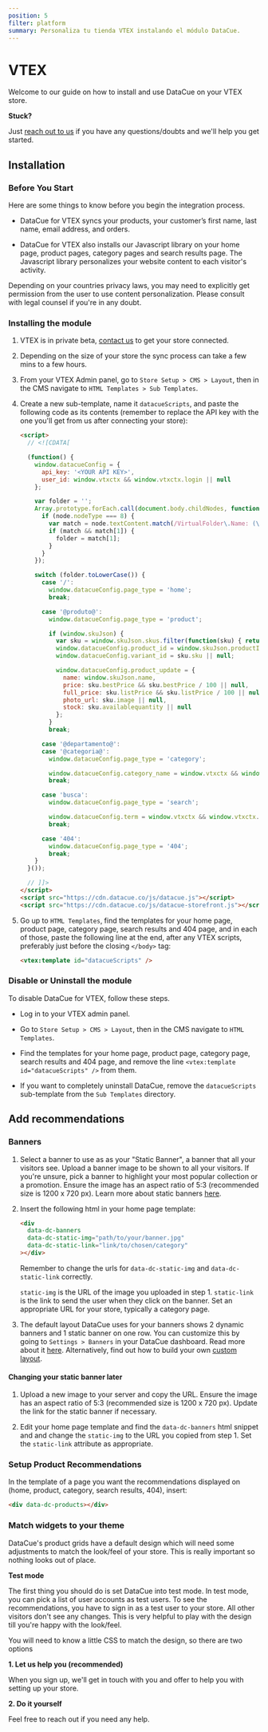 ```yaml
---
position: 5
filter: platform
summary: Personaliza tu tienda VTEX instalando el módulo DataCue.
---
```


# VTEX <Badge text="beta" type="success"/>

Welcome to our guide on how to install and use DataCue on your VTEX store.

**Stuck?**

Just [reach out to us](https://datacue.co/contact) if you have any questions/doubts and we'll help you get started.

## Installation

### Before You Start

Here are some things to know before you begin the integration process.

- DataCue for VTEX syncs your products, your customer’s first name, last name, email address, and orders.

- DataCue for VTEX also installs our Javascript library on your home page, product pages, category pages and search results page. The Javascript library personalizes your website content to each visitor's activity.

Depending on your countries privacy laws, you may need to explicitly get permission from the user to use content personalization. Please consult with legal counsel if you're in any doubt.

### Installing the module

1. VTEX is in private beta, [contact us](https://datacue.co/contact) to get your store connected.

2. Depending on the size of your store the sync process can take a few mins to a few hours.

3. From your VTEX Admin panel, go to `Store Setup > CMS > Layout`, then in the CMS navigate to `HTML Templates > Sub Templates`.

4. Create a new sub-template, name it `datacueScripts`, and paste the following code as its contents (remember to replace the API key with the one you'll get from us after connecting your store):

    ```html
    <script>
      // <![CDATA[

      (function() {
        window.datacueConfig = {
          api_key: '<YOUR API KEY>',
          user_id: window.vtxctx && window.vtxctx.login || null
        };

        var folder = '';
        Array.prototype.forEach.call(document.body.childNodes, function(node) {
          if (node.nodeType === 8) {
            var match = node.textContent.match(/VirtualFolder\.Name: (\S+)/);
            if (match && match[1]) {
              folder = match[1];
            }
          }
        });

        switch (folder.toLowerCase()) {
          case '/':
            window.datacueConfig.page_type = 'home';
            break;

          case '@produto@':
            window.datacueConfig.page_type = 'product';

            if (window.skuJson) {
              var sku = window.skuJson.skus.filter(function(sku) { return sku.available; })[0] || {};
              window.datacueConfig.product_id = window.skuJson.productId;
              window.datacueConfig.variant_id = sku.sku || null;

              window.datacueConfig.product_update = {
                name: window.skuJson.name,
                price: sku.bestPrice && sku.bestPrice / 100 || null,
                full_price: sku.listPrice && sku.listPrice / 100 || null,
                photo_url: sku.image || null,
                stock: sku.availablequantity || null
              };
            }
            break;

          case '@departamento@':
          case '@categoria@':
            window.datacueConfig.page_type = 'category';

            window.datacueConfig.category_name = window.vtxctx && window.vtxctx.categoryName || null;
            break;

          case 'busca':
            window.datacueConfig.page_type = 'search';

            window.datacueConfig.term = window.vtxctx && window.vtxctx.searchTerm || null;
            break;

          case '404':
            window.datacueConfig.page_type = '404';
            break;
        }
      }());

      // ]]>
    </script>
    <script src="https://cdn.datacue.co/js/datacue.js"></script>
    <script src="https://cdn.datacue.co/js/datacue-storefront.js"></script>
    ```

5. Go up to `HTML Templates`, find the templates for your home page, product page, category page, search results and 404 page, and in each of those, paste the following line at the end, after any VTEX scripts, preferably just before the closing `</body>` tag:

    ```html
    <vtex:template id="datacueScripts" />
    ```

### Disable or Uninstall the module

To disable DataCue for VTEX, follow these steps.

- Log in to your VTEX admin panel.

- Go to `Store Setup > CMS > Layout`, then in the CMS navigate to `HTML Templates`.

- Find the templates for your home page, product page, category page, search results and 404 page, and remove the line `<vtex:template id="datacueScripts" />` from them.

- If you want to completely uninstall DataCue, remove the `datacueScripts` sub-template from the `Sub Templates` directory.

## Add recommendations

### Banners

1. Select a banner to use as as your "Static Banner", a banner that all your visitors see. Upload a banner image to be shown to all your visitors. If you're unsure, pick a banner to highlight your most popular collection or a promotion. Ensure the image has an aspect ratio of 5:3 (recommended size is 1200 x 720 px). Learn more about static banners [here](/banners).

2. Insert the following html in your home page template:

    ```html
    <div
      data-dc-banners
      data-dc-static-img="path/to/your/banner.jpg"
      data-dc-static-link="link/to/chosen/category"
    ></div>
    ```

    Remember to change the urls for `data-dc-static-img`  and `data-dc-static-link` correctly.

    `static-img` is the URL of the image you uploaded in step 1.
    `static-link` is the link to send the user when they click on the banner. Set an appropriate URL for your store, typically a category page.

3. The default layout DataCue uses for your banners shows 2 dynamic banners and 1 static banner on one row. You can customize this by going to `Settings > Banners` in your DataCue dashboard. Read more about it [here](/banners/layout.html). Alternatively, find out how to build your own [custom layout](#custom-layout).

#### Changing your static banner later

1. Upload a new image to your server and copy the URL. Ensure the image has an aspect ratio of 5:3 (recommended size is 1200 x 720 px). Update the link for the static banner if necessary.

2. Edit your home page template and find the `data-dc-banners` html snippet and and change the `static-img` to the URL you copied from step 1. Set the `static-link` attribute as appropriate.

### Setup Product Recommendations

In the template of a page you want the recommendations displayed on (home, product, category, search results, 404), insert:

```html
<div data-dc-products></div>
```

### Match widgets to your theme

DataCue's product grids have a default design which will need some adjustments to match the look/feel of your store. This is really important so nothing looks out of place.

**Test mode**

The first thing you should do is set DataCue into test mode. In test mode, you can pick a list of user accounts as test users. To see the recommendations, you have to sign in as a test user to your store. All other visitors don't see any changes. This is very helpful to play with the design till you're happy with the look/feel.

You will need to know a little CSS to match the design, so there are two options

**1. Let us help you (recommended)**

When you sign up, we'll get in touch with you and offer to help you with setting up your store.

**2. Do it yourself**

Feel free to reach out if you need any help.

